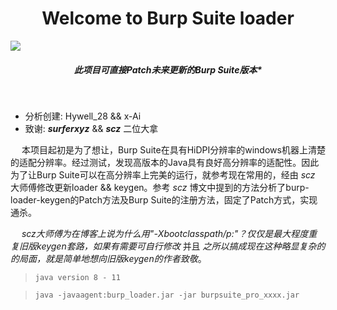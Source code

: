 <h1 align="center">Welcome to Burp Suite loader</h1>
<p>
  <img src="https://img.shields.io/badge/release-v0.1-brightgreen" />
</p>

<h5 align="center">此项目可直接Patch未来更新的Burp Suite版本*
</h5>
<br>

+ 分析创建: Hywell_28 && x-Ai
+ 致谢: ***surferxyz*** && ***scz*** 二位大拿

 &ensp; &ensp;本项目起初是为了想让，Burp Suite在具有HiDPI分辨率的windows机器上清楚的适配分辨率。经过测试，发现高版本的Java具有良好高分辨率的适配性。因此为了让Burp Suite可以在高分辨率上完美的运行，就参考现在常用的，经由 *scz* 大师傅修改更新loader && keygen。参考 *scz* 博文中提到的方法分析了burp-loader-keygen的Patch方法及Burp Suite的注册方法，固定了Patch方式，实现通杀。

 &ensp; &ensp;***scz*大师傅为在博客上说*为什么用"-Xbootclasspath/p:"？仅仅是最大程度重复旧版keygen套路，如果有需要可自行修改*  并且 *之所以搞成现在这种略显复杂的的局面，就是简单地想向旧版keygen的作者致敬*。
<br>
> `java version 8 - 11`

> `java -javaagent:burp_loader.jar -jar burpsuite_pro_xxxx.jar`
<br>
